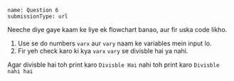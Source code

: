 ```ngMeta
name: Question 6
submissionType: url
```

Neeche diye gaye kaam ke liye ek flowchart banao, aur fir uska code likho.

1. Use se do numbers `varx` aur `vary` naam ke variables mein input lo.
2. Fir yeh check karo ki kya `varx` `vary` se divisble hai ya nahi.

Agar divisble hai toh print karo `Divisble Hai` nahi toh print karo `Divisble nahi hai`
